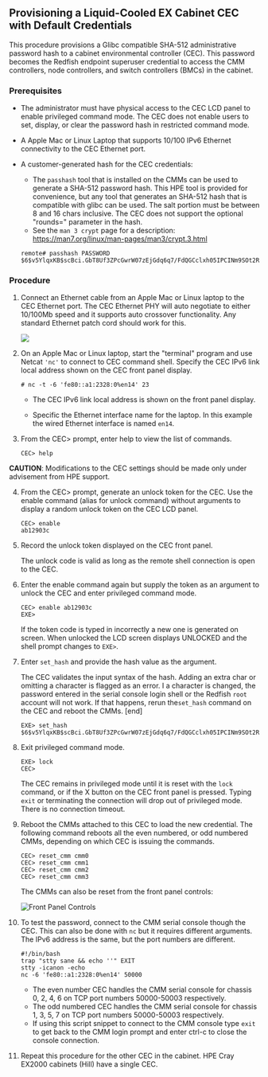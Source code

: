 

## Provisioning a Liquid-Cooled EX Cabinet CEC with Default Credentials

This procedure provisions a Glibc compatible SHA-512 administrative password hash to a cabinet environmental controller (CEC). This password becomes the Redfish endpoint superuser credential to access the CMM controllers, node controllers, and switch controllers (BMCs) in the cabinet. 

### Prerequisites

- The administrator must have physical access to the CEC LCD panel to enable privileged command mode. The CEC does not enable users to set, display, or clear the password hash in restricted command mode. 

- A Apple Mac or Linux Laptop that supports 10/100 IPv6 Ethernet connectivity to the CEC Ethernet port.

- A customer-generated hash for the CEC credentials:

   - The `passhash` tool that is installed on the CMMs can be used to generate a SHA-512 password hash. This HPE tool is provided for convenience, but any tool that generates an SHA-512 hash that is compatible with glibc can be used. The salt portion must be between 8 and 16 chars inclusive. The CEC does not support the optional "rounds=" parameter in the hash.
   - See the `man 3 crypt` page for a description: https://man7.org/linux/man-pages/man3/crypt.3.html

  ```screen
  remote# passhash PASSWORD $6$v5YlqxKB$scBci.GbT8Uf3ZPcGwrW07zEjGdq6q7/FdQGCclxh05IPCINm9SOt2RLHfdPE9UE/Ng5dtc5qCBCoSLHSW84L1
  ```

### Procedure

1. Connect an Ethernet cable from an Apple Mac or Linux laptop to the CEC Ethernet port.
   The CEC Ethernet PHY will auto negotiate to either 10/100Mb speed and it supports auto crossover functionality. Any standard Ethernet patch cord should work for this.
   
   
   
   ![](CEC_Front_Panel.svg)
   
2. On an Apple Mac or Linux laptop, start the "terminal" program and use Netcat `'nc'` to connect to CEC command shell. Specify the CEC IPv6 link local address shown on the CEC front panel display.

   ```screen
   # nc -t -6 'fe80::a1:2328:0%en14' 23
   ```

   - The CEC IPv6 link local address is shown on the front panel display. 

   - Specific the Ethernet interface name for the laptop. In this example the wired Ethernet interface is named `en14`. 

3.  From the CEC> prompt, enter help to view the list of commands.

      ```screen
      CEC> help
      ```

   **CAUTION**: Modifications to the CEC settings should be made only under advisement from HPE support.

4. From the CEC> prompt, generate an unlock token for the CEC. Use the enable command (alias for unlock command) without arguments to display a random unlock token on the CEC LCD panel.

   ```screen
   CEC> enable
   ab12903c
   ```

5. Record the unlock token displayed on the CEC front panel.

   The unlock code is valid as long as the remote shell connection is open to the CEC.

6. Enter the enable command again but supply the token as an argument to unlock the CEC and enter privileged command mode.

   ```screen
   CEC> enable ab12903c
   EXE>
   ```

   If the token code is typed in incorrectly a new one is generated on screen. When unlocked the LCD screen displays UNLOCKED and the shell prompt changes to `EXE>`.

7. Enter `set_hash` and provide the hash value as the argument.

   The CEC validates the input syntax of the hash. Adding an extra char or omitting a character is flagged as an error. I a character is changed, the password entered in the serial console login shell or the Redfish `root` account will not work. If that happens, rerun the`set_hash` command on the CEC and reboot the CMMs.
   [end]

      ```screen
      EXE> set_hash $6$v5YlqxKB$scBci.GbT8Uf3ZPcGwrW07zEjGdq6q7/FdQGCclxh05IPCINm9SOt2RLHfdPE9UE/Ng5dtc5qCBCoSLHSW84L1
      ```

8. Exit privileged command mode.

   ```screen
   EXE> lock
   CEC>
   ```

   The CEC remains in privileged mode until it is reset with the `lock` command, or if the X button on the CEC front panel is pressed. Typing `exit` or terminating the connection will drop out of privileged mode. There is no connection timeout.

9. Reboot the CMMs attached to this CEC to load the new credential. The following command reboots all the even numbered, or odd numbered CMMs, depending on which CEC is issuing the commands.

   ```screen
   CEC> reset_cmm cmm0
   CEC> reset_cmm cmm1
   CEC> reset_cmm cmm2
   CEC> reset_cmm cmm3
   ```

   The CMMs can also be reset from the front panel controls:


   ![Front Panel Controls](./CEC_Display_Controls_CEC_Actions.svg)



10. To test the password, connect to the CMM serial console though the CEC. This can also be done with `nc` but it requires different arguments. The IPv6 address is the same, but the port numbers are different. 

    ```screen
    #!/bin/bash
    trap "stty sane && echo ''" EXIT
    stty -icanon -echo
    nc -6 'fe80::a1:2328:0%en14' 50000
    ```

    - The even number CEC handles the CMM serial console for chassis 0, 2, 4, 6 on TCP port numbers 50000-50003 respectively. 
    - The odd numbered CEC handles the CMM serial console for chassis 1, 3, 5, 7 on TCP port numbers 50000-50003 respectively. 
    - If using this script snippet to connect to the CMM console type `exit` to get back to the CMM login prompt and enter ctrl-c to close the console connection.

11. Repeat this procedure for the other CEC in the cabinet. HPE Cray EX2000 cabinets (Hill) have a single CEC.
